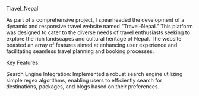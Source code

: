 Travel_Nepal

As part of a comprehensive project, I spearheaded the development of a dynamic and responsive travel website named "Travel-Nepal." This platform was designed to cater to the diverse needs of travel enthusiasts seeking to explore the rich landscapes and cultural heritage of Nepal. The website boasted an array of features aimed at enhancing user experience and facilitating seamless travel planning and booking processes.

Key Features:

Search Engine Integration: Implemented a robust search engine utilizing simple regex algorithms, enabling users to efficiently search for destinations, packages, and blogs based on their preferences.





